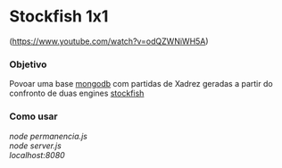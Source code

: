 # Stockfish 1x1
 
[](https://i9.ytimg.com/vi/odQZWNiWH5A/mq1.jpg?sqp=CLz9luoF&rs=AOn4CLBh-QVoAzF9m3sdP1NgIQV2jfVKKA)(https://www.youtube.com/watch?v=odQZWNiWH5A)  

### **Objetivo**  
Povoar uma base [mongodb](https://www.mongodb.com) com partidas de Xadrez geradas a partir do confronto de duas engines [stockfish](https://stockfishchess.org/)  
  
  
### **Como usar**  
_node permanencia.js_  
_node server.js_  
_localhost:8080_
